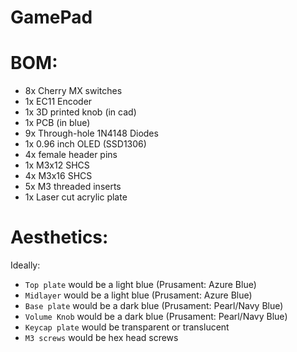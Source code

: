 # GamePad

# BOM:
- 8x Cherry MX switches
- 1x EC11 Encoder
- 1x 3D printed knob (in cad)
- 1x PCB (in blue)
- 9x Through-hole 1N4148 Diodes
- 1x 0.96 inch OLED (SSD1306)
- 4x female header pins
- 1x M3x12 SHCS
- 4x M3x16 SHCS
- 5x M3 threaded inserts
- 1x Laser cut acrylic plate

# Aesthetics:
Ideally:
- `Top plate` would be a light blue (Prusament: Azure Blue)
- `Midlayer` would be a light blue (Prusament: Azure Blue)
- `Base plate` would be a dark blue (Prusament: Pearl/Navy Blue)
- `Volume Knob` would be a dark blue (Prusament: Pearl/Navy Blue)
- `Keycap plate` would be transparent or translucent
- `M3 screws` would be hex head screws